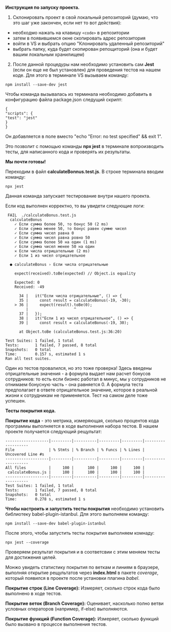 **Инструкция по запуску проекта.**

1. Склонировать проект в свой локальный репозиторий (думаю, что это шаг уже закончен, если нет то вот действия):

- необходмо нажать на клавишу `<code>` в репозитории
- затем в появившемся окне скопировать адрес репозитория
- войти в VS и выбрать опцию "Клонировать удаленный репозиторий"
- выбрать папку, куда будет скопирован репощиторий (она и будет вашим локальным хранилищем)

2. После данной процедуры нам необходимо установить сам **Jest** (если он еще не был установлен) для проведения тестов на нашем коде. Для этого в терминале VS вызываем команду:

```
npm install --save-dev jest
```

Чтобы команда вызывалась из терминала необходимо добавить в конфигурацию файла package.json следущий скрипт:

```
{
"scripts": {
"test": "jest"
}
}
```

Он добавляется в поле вместо "echo \"Error: no test specified\" && exit 1".

Это позволит с помощью команды **npx jest** в терминале вопроизводить тесты, для написанного кода и проверять их результаты.

**Мы почти готовы!**

Переходим в файл **calculateBonnus.test.js**.
В строке терминала вводим команду:

```
npx jest
```

Данная команда запускает тестирование внутри нашего проекта.

Если код выполнен корректно, то вы увидети следующие логи:

```
 FAIL  ./calculateBonus.test.js
  calculateBonus
    ✓ Если сумма более 50, то бонус 50 (2 ms)
    ✓ Если сумма менее 50, то бонус равен сумме чисел
    ✓ Если сумма чисел равна 0
    ✓ Если сумма чисел равна ровно 50
    ✓ Если сумма более 50 на один (1 ms)
    ✓ Если сумма чисел менее 50 на один
    ✕ Если числа отрицательные (2 ms)
    ✓ Если 1 из чисел отрицательное

  ● calculateBonus › Если числа отрицательные

    expect(received).toBe(expected) // Object.is equality

    Expected: 0
    Received: -49

      34 |   it("Если числа отрицательные", () => {
      35 |     const result = calculateBonus(-19, -30);
    > 36 |     expect(result).toBe(0);
         |                    ^
      37 |   });
      38 |   it("Если 1 из чисел отрицательное", () => {
      39 |     const result = calculateBonus(-19, 30);

      at Object.toBe (calculateBonus.test.js:36:20)

Test Suites: 1 failed, 1 total
Tests:       1 failed, 7 passed, 8 total
Snapshots:   0 total
Time:        0.157 s, estimated 1 s
Ran all test suites.
```

Один из тестов провалился, но это тоже проверка! Здесь введены отрицательные значения - а формула выдает нам расчет бонусов сотрудников: то есть если бизнес работал в минус, мы у сотрудников не отнимаем бонусную часть - она равняется 0. А формула теста предполагает в ответе отрицательное значение, которое в реальной жизни к сотрудникам не применяется. Тест на самом деле тоже успешен.

**Тесты покрытия кода.**

**Покрытие кода** - это метрика, измеряющая, сколько процентов кода программы выполняется в ходе выполнения набора тестов. В нашем проекте получается следующий рещультат:

```
-------------------|---------|----------|---------|---------|-------------------
File               | % Stmts | % Branch | % Funcs | % Lines | Uncovered Line #s
-------------------|---------|----------|---------|---------|-------------------
All files          |     100 |      100 |     100 |     100 |
 calculateBonus.js |     100 |      100 |     100 |     100 |
-------------------|---------|----------|---------|---------|-------------------
Test Suites: 1 failed, 1 total
Tests:       1 failed, 7 passed, 8 total
Snapshots:   0 total
Time:        0.278 s, estimated 1 s
```

**Чтобы настроить и запустить тесты покрытия** необходимо установить библиотеку babel-plugin-istanbul. Для этого выполняем команду:

```
npm install --save-dev babel-plugin-istanbul
```

После этого, чтобы запустить тесты покрытия выполняем комнаду:

```
npx jest --coverage
```

Проверяем результат покрытия и в соответсвии с этим меняем тесты для достижения целей.

Монжо увидеть статистику покрытия по веткам и линиям в браузере, выполняя открытие рещультатов через **index.html** в пакете _coverage_, который появился в проекте после установки плагина _babel_.

**Покрытие строк (Line Coverage):** Измеряет, сколько строк кода было выполнено в ходе тестов.

**Покрытие веток (Branch Coverage):** Оценивает, насколько полно ветви условных операторов (например, if-else) выполняются.

**Покрытие функций (Function Coverage):** Измеряет, сколько функций было вызвано в процессе выполнения тестов.
